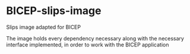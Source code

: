 # BICEP-slips-image
Slips image adapted for BICEP 


The image holds every dependency necessary along with the necessary interface implemented, in order to work with the BICEP application